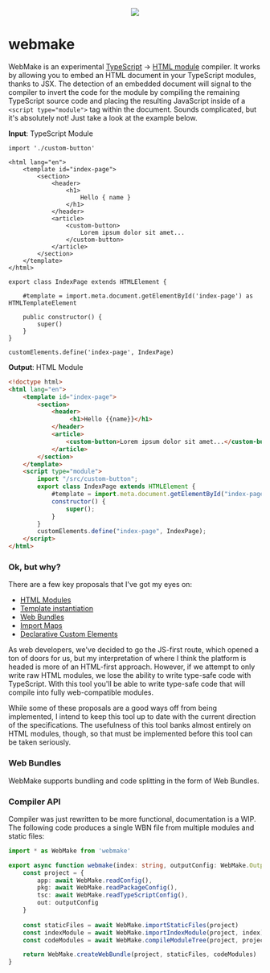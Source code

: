 <p align="center">
    <img src="https://i.imgur.com/NtvG502.png"/>
</p>

# webmake
WebMake is an experimental [TypeScript](https://www.typescriptlang.org/) -> [HTML module](https://github.com/WICG/webcomponents/blob/gh-pages/proposals/html-modules-explainer.md) compiler. It works by allowing you to embed an HTML document in your TypeScript modules, thanks to JSX. The detection of an embedded document will signal to the compiler to invert the code for the module by compiling the remaining TypeScript source code and placing the resulting JavaScript inside of a `<script type="module">` tag within the document. Sounds complicated, but it's absolutely not! Just take a look at the example below.

**Input**: TypeScript Module
```tsx
import './custom-button'

<html lang="en">
    <template id="index-page">
        <section>
            <header>
                <h1>
                    Hello { name }
                </h1>
            </header>
            <article>
                <custom-button>
                    Lorem ipsum dolor sit amet...
                </custom-button>
            </article>
        </section>
    </template>
</html>

export class IndexPage extends HTMLElement {

    #template = import.meta.document.getElementById('index-page') as HTMLTemplateElement

    public constructor() {
        super()
    }
}

customElements.define('index-page', IndexPage)
```

**Output**: HTML Module
```html
<!doctype html>
<html lang="en">
    <template id="index-page">
        <section>
            <header>
                 <h1>Hello {{name}}</h1>
            </header>
            <article>
                <custom-button>Lorem ipsum dolor sit amet...</custom-button>
            </article>
        </section>
    </template>
    <script type="module">
        import "/src/custom-button";
        export class IndexPage extends HTMLElement {
            #template = import.meta.document.getElementById("index-page");
            constructor() {
                super();
            }
        }
        customElements.define("index-page", IndexPage);
    </script>
</html>
```

### Ok, but why?
There are a few key proposals that I've got my eyes on:
- [HTML Modules](https://github.com/WICG/webcomponents/blob/gh-pages/proposals/html-modules-explainer.md)
- [Template instantiation](https://github.com/WICG/webcomponents/blob/gh-pages/proposals/Template-Instantiation.md)
- [Web Bundles](https://web.dev/web-bundles/)
- [Import Maps](https://github.com/WICG/import-maps)
- [Declarative Custom Elements](https://github.com/WICG/webcomponents/blob/gh-pages/proposals/Declarative-Custom-Elements-Strawman.md)

As web developers, we've decided to go the JS-first route, which opened a ton of doors for us, but my interpretation of where I think the platform is headed is more of an HTML-first approach. However, if we attempt to only write raw HTML modules, we lose the ability to write type-safe code with TypeScript. With this tool you'll be able to write type-safe code that will compile into fully web-compatible modules.

While some of these proposals are a good ways off from being implemented, I intend to keep this tool up to date with the current direction of the specifications. The usefulness of this tool banks almost entirely on HTML modules, though, so that must be implemented before this tool can be taken seriously.

### Web Bundles
WebMake supports bundling and code splitting in the form of Web Bundles.

### Compiler API
Compiler was just rewritten to be more functional, documentation is a WIP. The following code produces a single WBN file from multiple modules and static files:

```typescript
import * as WebMake from 'webmake'

export async function webmake(index: string, outputConfig: WebMake.OutputConfig): Promise<WebMake.WebBundle> {
    const project = { 
        app: await WebMake.readConfig(), 
        pkg: await WebMake.readPackageConfig(), 
        tsc: await WebMake.readTypeScriptConfig(),
        out: outputConfig
    }
    
    const staticFiles = await WebMake.importStaticFiles(project)
    const indexModule = await WebMake.importIndexModule(project, index)
    const codeModules = await WebMake.compileModuleTree(project, projectIndex)

    return WebMake.createWebBundle(project, staticFiles, codeModules)
}
```
